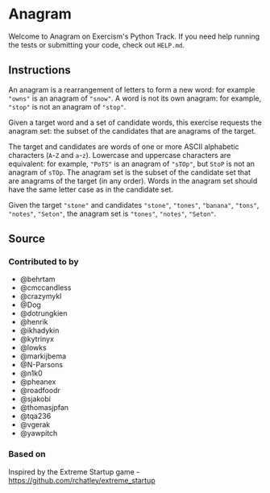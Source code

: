# Anagram

Welcome to Anagram on Exercism's Python Track.
If you need help running the tests or submitting your code, check out `HELP.md`.

## Instructions

An anagram is a rearrangement of letters to form a new word: for example `"owns"` is an anagram of `"snow"`.
A word is not its own anagram: for example, `"stop"` is not an anagram of `"stop"`.

Given a target word and a set of candidate words, this exercise requests the anagram set: the subset of the candidates that are anagrams of the target.

The target and candidates are words of one or more ASCII alphabetic characters (`A`-`Z` and `a`-`z`).
Lowercase and uppercase characters are equivalent: for example, `"PoTS"` is an anagram of `"sTOp"`, but `StoP` is not an anagram of `sTOp`.
The anagram set is the subset of the candidate set that are anagrams of the target (in any order).
Words in the anagram set should have the same letter case as in the candidate set.

Given the target `"stone"` and candidates `"stone"`, `"tones"`, `"banana"`, `"tons"`, `"notes"`, `"Seton"`, the anagram set is `"tones"`, `"notes"`, `"Seton"`.

## Source

### Contributed to by

- @behrtam
- @cmccandless
- @crazymykl
- @Dog
- @dotrungkien
- @henrik
- @ikhadykin
- @kytrinyx
- @lowks
- @markijbema
- @N-Parsons
- @n1k0
- @pheanex
- @roadfoodr
- @sjakobi
- @thomasjpfan
- @tqa236
- @vgerak
- @yawpitch

### Based on

Inspired by the Extreme Startup game - https://github.com/rchatley/extreme_startup